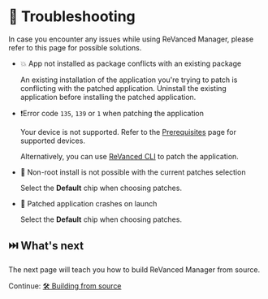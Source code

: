 # 🛟 Troubleshooting

In case you encounter any issues while using ReVanced Manager, please refer to this page for possible solutions.

- 💥 App not installed as package conflicts with an existing package

  An existing installation of the application you're trying to patch is conflicting with the patched application. Uninstall the existing application before installing the patched application.

- ❗️Error code `135`, `139` or `1` when patching the application

  Your device is not supported. Refer to the [Prerequisites](0_prerequisites.md) page for supported devices.

  Alternatively, you can use [ReVanced CLI](https://github.com/revanced/revanced-cli) to patch the application.

- 🚫 Non-root install is not possible with the current patches selection

  Select the **Default** chip when choosing patches.

- 🚨 Patched application crashes on launch

  Select the **Default** chip when choosing patches.

## ⏭️ What's next

The next page will teach you how to build ReVanced Manager from source.

Continue: [🛠️ Building from source](4_building.md)
